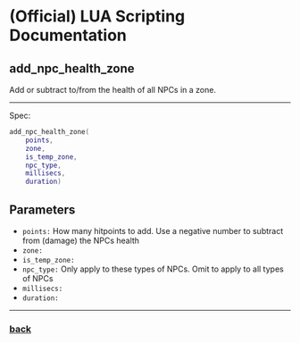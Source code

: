 
# (Official) LUA Scripting Documentation

## add_npc_health_zone

Add or subtract to/from the health of all NPCs in a zone.

___

Spec:

```lua
add_npc_health_zone(
	points,
	zone,
	is_temp_zone,
	npc_type,
	millisecs,
	duration)
```

## Parameters

- `points:` How many hitpoints to add. Use a negative number to subtract from (damage) the NPCs health
- `zone:` 
- `is_temp_zone:` 
- `npc_type:` Only apply to these types of NPCs. Omit to apply to all types of NPCs
- `millisecs:` 
- `duration:` 

___

### [back](../npcs)
